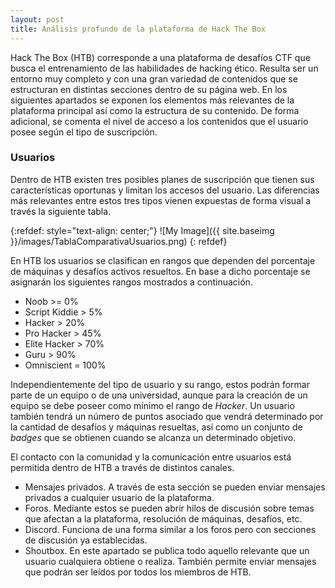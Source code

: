 ```yaml
---
layout: post
title: Análisis profundo de la plataforma de Hack The Box
---
```


Hack The Box (HTB) corresponde a una plataforma de desafíos CTF que busca el entrenamiento de las habilidades de hacking ético. Resulta ser un entorno muy completo y con una gran variedad de contenidos que se estructuran en distintas secciones dentro de su página web. En los siguientes apartados se exponen los elementos más relevantes de la plataforma principal así como la estructura de su contenido. De forma adicional, se comenta el nivel de acceso a los contenidos que el usuario posee según el tipo de suscripción.

### Usuarios 

Dentro de HTB existen tres posibles planes de suscripción que tienen sus características oportunas y limitan los accesos del usuario. Las diferencias más relevantes entre estos tres tipos vienen expuestas de forma visual a través la siguiente tabla. 

{:refdef: style="text-align: center;"}
![My Image]({{ site.baseimg }}/images/TablaComparativaUsuarios.png)
{: refdef}

En HTB los usuarios se clasifican en rangos que dependen del porcentaje de máquinas y desafíos activos resueltos. En base a dicho porcentaje se asignarán los siguientes rangos mostrados a continuación.

  - Noob >= 0%
  - Script Kiddie > 5%
  - Hacker > 20%
  - Pro Hacker > 45%
  - Elite Hacker > 70%
  - Guru > 90%
  - Omniscient = 100%

Independientemente del tipo de usuario y su rango, estos podrán formar parte de un equipo o de una universidad, aunque para la creación de un equipo se debe poseer como mínimo el rango de *Hacker*. Un usuario también tendrá un número de puntos asociado que vendrá determinado por la cantidad de desafíos y máquinas resueltas, así como un conjunto de *badges* que se obtienen cuando se alcanza un determinado objetivo.

El contacto con la comunidad y la comunicación entre usuarios está permitida dentro de HTB a través de distintos canales.

  - Mensajes privados. A través de esta sección se pueden enviar mensajes privados a cualquier usuario de la plataforma. 
  - Foros. Mediante estos se pueden abrir hilos de discusión sobre temas que afectan a la plataforma, resolución de máquinas, desafíos, etc.
  - Discord. Funciona de una forma similar a los foros pero con secciones de discusión ya establecidas.
  - Shoutbox. En este apartado se publica todo aquello relevante que un usuario cualquiera obtiene o realiza. También permite enviar mensajes que podrán ser leídos por todos los miembros de HTB.
